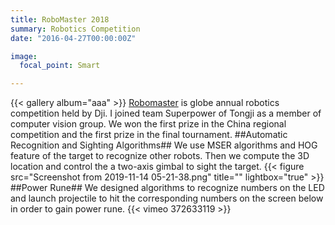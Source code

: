 ```yaml
---
title: RoboMaster 2018
summary: Robotics Competition
date: "2016-04-27T00:00:00Z"

image:
  focal_point: Smart

---
```

{{< gallery album="aaa" >}}
[Robomaster](https://www.robomaster.com/en-US) is globe annual robotics competition held by Dji. I joined team Superpower of Tongji as a member of computer vision group. We won the first prize in the China regional competition and the first prize in the final tournament.
##Automatic Recognition and Sighting Algorithms##
We use MSER algorithms and HOG feature of the target to recognize other robots. Then we compute the 3D location and control the a two-axis gimbal to sight the target.
{{< figure src="Screenshot from 2019-11-14 05-21-38.png" title="" lightbox="true" >}}
##Power Rune##
We designed algorithms to recognize numbers on the LED and launch projectile to hit the corresponding numbers on the screen below in order to gain power rune.
{{< vimeo 372633119 >}}
